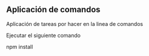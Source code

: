 ## Aplicación de comandos

Aplicación de tareas por hacer en la linea de comandos

Ejecutar el siguiente comando

npm install